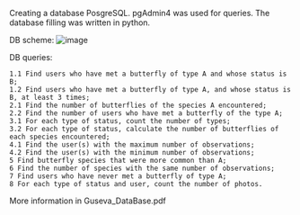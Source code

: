 Creating a database PosgreSQL. pgAdmin4 was used for queries. The database filling was written in python.

DB scheme:
![image](https://github.com/StanislavaGus/sql-database-butterflies/assets/149074508/c49fcb2c-fbad-4a52-a4cd-059616bb15ea)


DB queries:

    1.1 Find users who have met a butterfly of type A and whose status is B;
    1.2 Find users who have met a butterfly of type A, and whose status is B, at least 3 times;
    2.1 Find the number of butterflies of the species A encountered;
    2.2 Find the number of users who have met a butterfly of the type A;
    3.1 For each type of status, count the number of types;
    3.2 For each type of status, calculate the number of butterflies of each species encountered;
    4.1 Find the user(s) with the maximum number of observations;
    4.2 Find the user(s) with the minimum number of observations;
    5 Find butterfly species that were more common than A;
    6 Find the number of species with the same number of observations;
    7 Find users who have never met a butterfly of type A;
    8 For each type of status and user, count the number of photos.
    
More information in Guseva_DataBase.pdf
    
